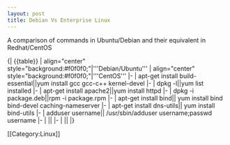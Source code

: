 ```yaml
---
layout: post 
title: Debian Vs Enterprise Linux
---
```


A comparison of commands in Ubuntu/Debian and their equivalent in Redhat/CentOS

{| {{table}}
| align="center" style="background:#f0f0f0;"|'''Debian/Ubuntu'''
| align="center" style="background:#f0f0f0;"|'''CentOS'''
|-
| apt-get install build-essential||yum install gcc gcc-c++ kernel-devel
|-
| dpkg -l||yum list installed
|-
| apt-get install apache2||yum install httpd
|-
| dpkg -i package.deb||rpm -i package.rpm
|-
| apt-get install bind|| yum install bind bind-devel caching-nameserver
|-
| apt-get install dns-utils|| yum install bind-utils
|-
| adduser username|| /usr/sbin/adduser username;passwd username
|-
| ||
|-
| ||
|}


[[Category:Linux]]
